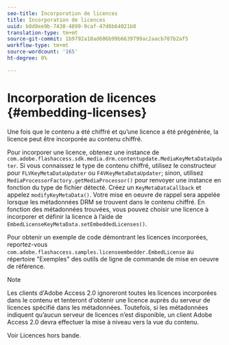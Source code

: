 ```yaml
---
seo-title: Incorporation de licences
title: Incorporation de licences
uuid: b8d8ee9b-7430-4899-9caf-47d6b64021b8
translation-type: tm+mt
source-git-commit: 1b9792a10ad606b99b6639799ac2aacb707b2af5
workflow-type: tm+mt
source-wordcount: '165'
ht-degree: 0%

---
```



# Incorporation de licences {#embedding-licenses}

Une fois que le contenu a été chiffré et qu’une licence a été prégénérée, la licence peut être incorporée au contenu chiffré.

Pour incorporer une licence, obtenez une instance de `com.adobe.flashaccess.sdk.media.drm.contentupdate.MediaKeyMetaDataUpdater`. Si vous connaissez le type de contenu chiffré, utilisez le constructeur pour `FLVKeyMetaDataUpdater` ou `F4VKeyMetaDataUpdater`; sinon, utilisez `MediaProcessorFactory.getMediaProcessor()` pour renvoyer une instance en fonction du type de fichier détecté. Créez un `KeyMetaDataCallback` et appelez `modifyKeyMetaData()`. Votre mise en oeuvre de rappel sera appelée lorsque les métadonnées DRM se trouvent dans le contenu chiffré. En fonction des métadonnées trouvées, vous pouvez choisir une licence à incorporer et définir la licence à l’aide de `EmbedLicenseKeyMetaData.setEmbeddedLicenses()`.

Pour obtenir un exemple de code démontrant les licences incorporées, reportez-vous `com.adobe.flashaccess.samples.licenseembedder.EmbedLicense` au répertoire &quot;Exemples&quot; des outils de ligne de commande de mise en oeuvre de référence.

>[!NOTE]
>
>Les clients d&#39;Adobe Access 2.0 ignoreront toutes les licences incorporées dans le contenu et tenteront d&#39;obtenir une licence auprès du serveur de licences spécifié dans les métadonnées. Toutefois, si les métadonnées indiquent qu’aucun serveur de licences n’est disponible, un client Adobe Access 2.0 devra effectuer la mise à niveau vers la vue du contenu.

Voir Licences [](../../aaxs-protecting-content/content-introduction/packaging-options/content-out-of-band-licenses.md)hors bande.
